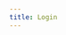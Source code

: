 ```yaml
---
title: Login
---
```


<script src="https://accounts.google.com/gsi/client" async></script>
<div id="g_id_onload"
  data-client_id="169826553548-c1o8b8sh7f25qlv1qt026kieucus8r72.apps.googleusercontent.com"
  data-context="use"
  data-callback="login"
  data-auto_select="true"
  data-close_on_tap_outside="false"
  data-itp_support="true">
</div>

<script type="application/javascript">
function login(event) {
  console.log(event)
}
</script>
